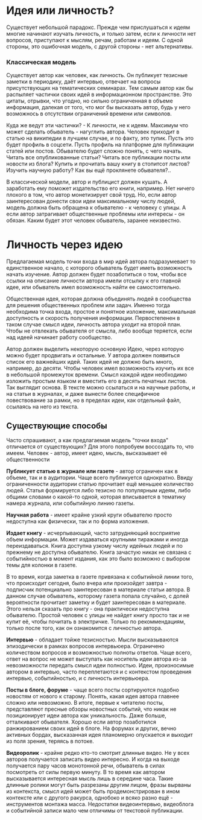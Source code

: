 # Идея или личность?

Существует небольшой парадокс. Прежде чем прислушаться к идеям многие начинают изучать личность, и только затем, если к личности нет вопросов, приступают к мыслям, речам, работам и идеям. С одной стороны, это ошибочная модель, с другой стороны - нет альтернативы.

### Классическая модель

Существует автор как человек, как личность. Он публикует тезисные заметки в периодику, даёт интервью, отвечает на вопросы присутствующих на тематических семинарах. Тем самым автор как бы распыляет частички своих идей в информационном пространстве. Это цитаты, отрывки, что угодно, но сильно ограниченная в объеме информация, далекая от того, что мог бы высказать автор, будь у него возможнось в отсутствии ограничений времени или символов.

Куда же ведут эти частички? - К личности, не к идеям. Максимум что может сделать обыватель - нагуглить автора. Человек приходит в статью на википедии в лучшем случае, и по факту, это тупик. Пусть это будет профиль в соцсети. Пусть профиль на платформе для публикации статей или постов. Обывателю будет сложно понять, с чего начать. Читать все опубликованные статьи? Читать все публикации посты или новости из блога? Купить и прочитать вашу книгу в стопитсот листов? Изучить научную работу? Как вы ещё проклянете обывателя?..

В классической модели, автор и публицист должен кушать. А заработать ему поможет издательство его книги, например. Нет ничего плохого в том, что автор монетизирует свой труд. Но, если автор заинтересован донести свои идеи максимальному числу людей, модель должна быть обращена к обывателю - к человеку с улицы. А если автор затрагивает общественные проблемы или интересы - он обязан. Каким будет этот человек обыватель, заранее неизвестно.

# Личность через идею

Предлагаемая модель точки входа в мир идей автора подразумевает то единственное начало, с которого обыватель будет иметь возможность начать изучение. Автор должен будет позаботиться о том, чтобы все ссылки на описание личности автора имели отсылку к его главной идее, или обыватель имел возможность найти ее самостоятельно. 

Общественная идея, которая должна объединять людей в сообщества для решения общественных проблем или задач. Именно тогда необходима точка входа, простое и понятное изложение, максимальная доступность и скорость получения информации. Первостепенен в таком случае смысл идеи, личность автора уходит на второй план. Чтобы не отвлекать обывателя от смысла, либо вообще теряется, если над идеей начинает работу сообщество.

Автор должен выделить некоторую основную Идею, через которую можно будет продвигать и остальные. У автора должен появиться список его важнейших идей. Таких идей не должно быть много, например, до десяти. Чтобы человек имел возможность изучить их все в небольшой промежуток времени. Смысл каждой идеи необходимо изложить простым языком и вместить его в десять печатных листов. Так выглядит основа. В тексте можно ссылаться и на научные работы, и на статьи в журналах, и даже вынести более специфичное повествование за рамки, но в пределах идеи, как отдельный файл, ссылаясь на него из текста. 

## Существующие способы

Часто спрашивают, а как предлагаемая модель "точки входа" отличается от существующих? Для этого попробуем воссоздать то, что имеем. Человек - автор, имеет идею, мысль, высказывает её общественности 

**Публикует статью в журнале или газете** - автор ограничен как в объеме, так и в аудитории. Чаще всего публикуется однократно. Ввиду ограниченности аудитории статью прочитает ещё меньшее количество людей. Статья формируется либо тезисно по популярным идеям, либо общими словами о какой-то одной, которая вписывается в тематику намера журнала, или событийную линию газеты. 

**Научная работа** - имеет крайне узкий круги обывателю просто недоступна как физически, так и по форма изложения.

**Издает книгу** - исчерпывающий, часто затрудняющий восприятие объем информации. Может издаваться крупными тиражами и иногда переиздаваться. Книга доступна узкому числу идейных людей и по прежнему не доступна обывателю. Книга зачастую никак не связана с событийностью в момент издания, как это было возможно с выбором темы для колонки в газете. 

В то время, когда заметка в газете привязана к событийной линии того, что происходит сегодня, было вчера или произойдет завтра - подписчик потенциально заинтересован в материале статьи автора. В данном случае обыватель, которому газета попала случайно, с долей вероятности прочитает заметку и будет заинтересован в материале. Этого нельзя сказать про книгу - она практически недоступна обывателю. Простой человек с улицы не найдет книгу просто так и не купит её, чтобы почитать в электричке. Только по рекоммендациям, только после того, как он ознакомится с личностью автора.

**Интервью** - обладает тойже тезисностью. Мысли высказываются эпизодически в рамках вопросов интервьюера. Ограничено количеством вопросов и возможностью полноты ответов. Чаще всего, ответ на вопрос не может выступать как носитель идеи автора из-за невозможности передать смысл идеи полностью. Идеи, произносимые автором в интервью, часто переплетаются и с контекстом проведения интервью, событийностью, и с личность интервьюера.

**Посты в блоге, форуме** - чаще всего посты сортируются подобно новостям от нового к старому. Понять, какая идея автора главнее сложно или невозможно. В итоге, первые к читателю посты, представляют пресные обзоры новостных событий, что никак не позиционирует идеи автора как уникальность. Даже больше, отталкивают обывателя. Хорошо если автор позаботился ранжированием своих идей в блоге. На форумах и других, вечно активных бордах, высказанная идея планомерно опускается и выходит из поля зрения, теряясь в потоке.

**Видеоролик** - крайне редко кто-то смотрит длинные видео. Не у всех авторов получается записать видео интересно. И когда на выходе получается пару часов монотонной речи, обыватель в силах посмотреть от силы первую минуту. В то время как автором высказывается интересная мысль лишь в середине часа. Такие длинные ролики могут быть разрезаны другим лицом, фразы вырваны из контекста, смысл идей может быть продемонстрирован в ином контексте или с другого ракурса, однобоко и всяко разно ещё - инструментов монтажа масса. Недостатки видеоинтервью, видеоблога и событийной записи мало чем отличимы от текстовой публикации.


